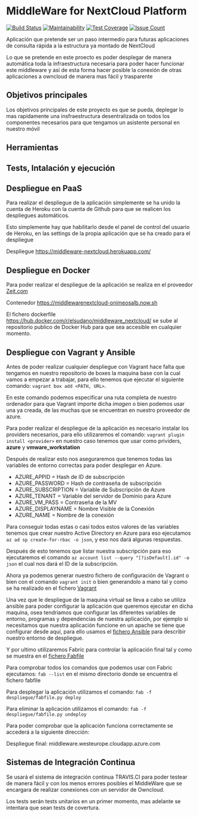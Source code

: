 # MiddleWare for NextCloud Platform

[![Build Status](https://travis-ci.org/elsudano/MiddleWare_NextCloud.svg?branch=master)](https://travis-ci.org/elsudano/MiddleWare_NextCloud)
[![Maintainability](https://codeclimate.com/github/elsudano/MiddleWare_NextCloud/badges/maintainability.svg)](https://codeclimate.com/github/elsudano/MiddleWare_NextCloud/maintainability)
[![Test Coverage](https://codeclimate.com/github/elsudano/MiddleWare_NextCloud/badges/coverage.svg)](https://codeclimate.com/github/elsudano/MiddleWare_NextCloud/coverage)
[![Issue Count](https://codeclimate.com/github/elsudano/MiddleWare_NextCloud/badges/issue_count.svg)](https://codeclimate.com/github/elsudano/MiddleWare_NextCloud)

<p>Aplicación que pretende ser un paso intermedio para futuras aplicaciones de consulta rápida a la estructura ya montado de NextCloud</p>

<p>Lo que se pretende en este proecto es poder desplegar de manera automática toda la infraestructura necesaria para poder hacer funcionar este middleware y así de esta forma hacer posible la conexión de otras aplicaciones a owncloud de manera mas fácil y trasparente </p>

## Objetivos principales

<p>Los objetivos principales de este proyecto es que se pueda, deplegar lo mas rapidamente una insfraestructura desentralizada on todos los componentes necesarios para que tengamos un asistente personal en nuestro móvil</p>

## Herramientas


## Tests, Intalación y ejecución

## Despliegue en PaaS
Para realizar el despliegue de la aplicación simplemente se ha unido la cuenta de Heroku con la cuenta de Github para que se realicen los despliegues automáticos.

Esto simplemente hay que habilitarlo desde el panel de control del usuario de Heroku, en las settings de la propia aplicación que se ha creado para el despliegue

Despliegue https://middleware-nextcloud.herokuapp.com/

## Despliegue en Docker
Para poder realizar el despliegue de la aplicación se realiza en el proveedor [Zeit.com](Zeit.com)

Contenedor https://middlewarenextcloud-onimeosalb.now.sh

El fichero dockerfile https://hub.docker.com/r/elsudano/middleware_nextcloud/ se sube al repositorio publico de Docker Hub para que sea accesible en cualquier momento.

## Despliegue con Vagrant y Ansible
Antes de poder realizar cualquier despliegue con Vagrant hace falta que tengamos en nuestro repositorio de boxes la maquina base con la cual vamos a empezar a trabajar, para ello tenemos que ejecutar el siguiente comando: `vagrant box add <PATH, URL>`.

En este comando podemos especificar una ruta completa de nuestro ordenador para que Vagrant importe dicha *imagen* o bien podemos usar una ya creada, de las muchas que se encuentran en nuestro proveedor de azure.

Para poder realizar el despliegue de la aplicación es necesario instalar los providers necesarios, para ello utilizaremos el comando: `vagrant plugin install <provider>` en nuestro caso tenemos que usar como prividers, **azure** y **vmware_workstation**

Después de realizar esto nos aseguraremos que tenemos todas las variables de entorno correctas para poder desplegar en Azure.

- AZURE_APPID = Hash de ID de subscripción
- AZURE_PASSWORD = Hash de contraseña de subscripción
- AZURE_SUBSCRIPTION = Variable de Subscripción de Azure
- AZURE_TENANT = Variable del servidor de Dominio para Azure
- AZURE_VM_PASS = Contraseña de la MV
- AZURE_DISPLAYNAME = Nombre Visible de la Conexión
- AZURE_NAME = Nombre de la conexión

Para conseguir todas estas o casi todos estos valores de las variables tenemos que crear nuestro Active Directory en Azure para eso ejecutamos `az ad sp create-for-rbac -o json`, y eso nos dará algunas respuestas.

Después de esto tenemos que listar nuestra subscripción para eso ejecutaremos el comando `az account list --query "[?isDefault].id" -o json` el cual nos dará el ID de la subscripción.

Ahora ya podemos generar nuestro fichero de configuración de Vagrant o bien con el comando `vagrant init` o bien generandolo a mano tal y como se ha realizado en el fichero [Vagrant](https://github.com/elsudano/MiddleWare_NextCloud/blob/master/Vagrantfile)

Una vez que le despliegue de la maquina virtual se lleva a cabo se utiliza ansible para poder configurar la aplicación que queremos ejecutar en dicha maquina, osea tendriamos que configurar las diferentes variables de entorno, programas y dependencias de nuestra aplicación, por ejemplo si necesitamos que nuestra aplicación funcione en un apache se tiene que configurar desde aquí, para ello usamos el [fichero Ansible](https://github.com/elsudano/MiddleWare_NextCloud/blob/master/provision/tasks.yml) para describir nuestro entorno de despliegue.

Y por ultimo utilizaremos Fabric para controlar la aplicación final tal y como se muestra en el [fichero Fabfile](https://github.com/elsudano/MiddleWare_NextCloud/blob/master/despliegue/fabfile.py)

Para comprobar todos los comandos que podemos usar con Fabric ejecutamos: `fab --list` en el mismo directorio donde se encuentra el fichero fabfile

Para desplegar la aplicación utilizamos el comando: `fab -f despliegue/fabfile.py deploy`

Para eliminar la aplicación utilizamos el comando: `fab -f despliegue/fabfile.py undeploy`

Para poder comprobar que la aplicación funciona correctamente se accederá a la siguiente dirección:

Despliegue final: middleware.westeurope.cloudapp.azure.com

## Sistemas de Integración Continua

Se usará el sistema de integración continua TRAVIS.CI para poder testear de manera fácil y con los menos errores posibles el MiddleWare que se encargara de realizar conexiones con un servidor de Owncloud.

Los tests serán tests unitarios en un primer momento, mas adelante se intentara que sean tests de covertura.
